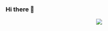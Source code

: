 ### Hi there 👋

<p align="center">
  <a href= "https://github.com/anuraghazra/github-readme-stats"><img src="https://github-readme-stats.vercel.app/api?username=unitsix&count_private=true&theme=tokyonight&include_all_commits=true&show_icons=true" /></a>
  
</p>

